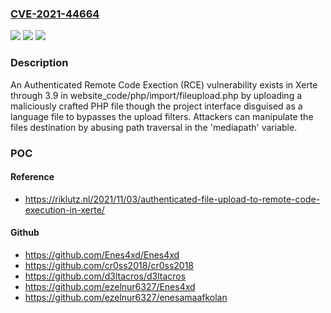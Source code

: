 ### [CVE-2021-44664](https://cve.mitre.org/cgi-bin/cvename.cgi?name=CVE-2021-44664)
![](https://img.shields.io/static/v1?label=Product&message=n%2Fa&color=blue)
![](https://img.shields.io/static/v1?label=Version&message=n%2Fa&color=blue)
![](https://img.shields.io/static/v1?label=Vulnerability&message=n%2Fa&color=brighgreen)

### Description

An Authenticated Remote Code Exection (RCE) vulnerability exists in Xerte through 3.9 in website_code/php/import/fileupload.php by uploading a maliciously crafted PHP file though the project interface disguised as a language file to bypasses the upload filters. Attackers can manipulate the files destination by abusing path traversal in the 'mediapath' variable.

### POC

#### Reference
- https://riklutz.nl/2021/11/03/authenticated-file-upload-to-remote-code-execution-in-xerte/

#### Github
- https://github.com/Enes4xd/Enes4xd
- https://github.com/cr0ss2018/cr0ss2018
- https://github.com/d3ltacros/d3ltacros
- https://github.com/ezelnur6327/Enes4xd
- https://github.com/ezelnur6327/enesamaafkolan

